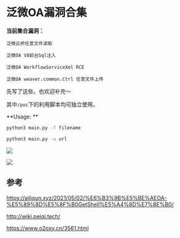 # 泛微OA漏洞合集

**当前集合漏洞：**

```
泛微云桥任意文件读取

泛微OA V8前台Sql注入

泛微OA WorkflowServiceXml RCE

泛微OA weaver.common.Ctrl 任意文件上传
```

先写了这些，也欢迎补充～

其中`/poc`下的利用脚本均可独立使用。

**Usage: **

```bash
python3 main.py -f filename

python3 main.py -u url
```



![](https://zjun-info.oss-cn-chengdu.aliyuncs.com/zjun.info/image-20210628010147963.png)

![](https://zjun-info.oss-cn-chengdu.aliyuncs.com/zjun.info/image-20210628010645469.png)



## 参考

https://ailiqun.xyz/2021/05/02/%E6%B3%9B%E5%BE%AEOA-%E5%89%8D%E5%8F%B0GetShell%E5%A4%8D%E7%8E%B0/

http://wiki.peiqi.tech/

https://www.o2oxy.cn/3561.html

